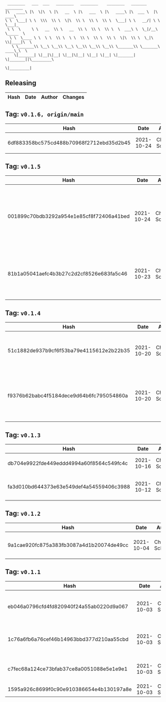 ```
 ________   ___  ___   ________   ________    ________   _______    ________      
|\   ____\ |\  \|\  \ |\   __  \ |\   ___  \ |\   ____\ |\  ___ \  |\   ____\     
\ \  \___| \ \  \\\  \\ \  \|\  \\ \  \\ \  \\ \  \___| \ \   __/| \ \  \___|_    
 \ \  \     \ \   __  \\ \   __  \\ \  \\ \  \\ \  \  ___\ \  \_|/__\ \_____  \   
  \ \  \____ \ \  \ \  \\ \  \ \  \\ \  \\ \  \\ \  \|\  \\ \  \_|\ \\|____|\  \  
   \ \_______\\ \__\ \__\\ \__\ \__\\ \__\\ \__\\ \_______\\ \_______\ ____\_\  \ 
    \|_______| \|__|\|__| \|__|\|__| \|__| \|__| \|_______| \|_______||\_________\
                                                                      \|_________|
```

## Releasing
| Hash | Date | Author | Changes |
|------|------|--------|---------|


 ## Tag: `v0.1.6, origin/main`
| Hash | Date | Author | Changes |
|------|------|--------|---------|
| 6df883358bc575cd488b70968f2712ebd35d2b45 | 2021-10-24 | Chris Schubert | Automatic dependency updates |


 ## Tag: `v0.1.5`
| Hash | Date | Author | Changes |
|------|------|--------|---------|
| 001899c70bdb3292a954e1e85cf8f72406a41bed | 2021-10-24 | Chris Schubert | Finalizing integration assembly and package analysis and updating package versioning |
| 81b1a05041aefc4b3b27c2d2cf8526e683fa5c46 | 2021-10-23 | Chris Schubert | Updating file layout and preparing for integration with UI project |


 ## Tag: `v0.1.4`
| Hash | Date | Author | Changes |
|------|------|--------|---------|
| 51c1882de937b9cf6f53ba79e4115612e2b22b35 | 2021-10-20 | Chris Schubert | Automatic depenency and reference management and cleanup |
| f9376b62babc4f5184dece9d64b6fc795054860a | 2021-10-20 | Chris Schubert | Committing project and assembly management changes before regenerating project files |


 ## Tag: `v0.1.3`
| Hash | Date | Author | Changes |
|------|------|--------|---------|
| db704e9922fde449eddd4994a60f8564c549fc4c | 2021-10-16 | Chris Schubert | More project cleanup and refactoring |
| fa3d010bd644373e63e549def4a54559406c3988 | 2021-10-12 | Chris Schubert | Code cleanup and project restructuring |


 ## Tag: `v0.1.2`
| Hash | Date | Author | Changes |
|------|------|--------|---------|
| 9a1cae920fc875a383fb3087a4d1b20074de49cc | 2021-10-04 | Chris Schubert | Code cleanup and refactoring |


 ## Tag: `v0.1.1`
| Hash | Date | Author | Changes |
|------|------|--------|---------|
| eb046a0796cfd4fd820940f24a55ab0220d9a067 | 2021-10-03 | Chris Schubert | Updating namespaces to match folder structure |
| 1c76a6fb6a76cef46b14963bbd377d210aa55cbd | 2021-10-03 | Chris Schubert | Organizing Appalachia packages for package management |
| c7fec68a124ce73bfab37ce8a0051088e5e1e9e1 | 2021-10-03 | Chris Schubert | Initializing organization repository for project. |
| 1595a926c8699f0c90e910386654e4b130197a8e | 2021-10-03 | Chris Schubert | Added README.md |
